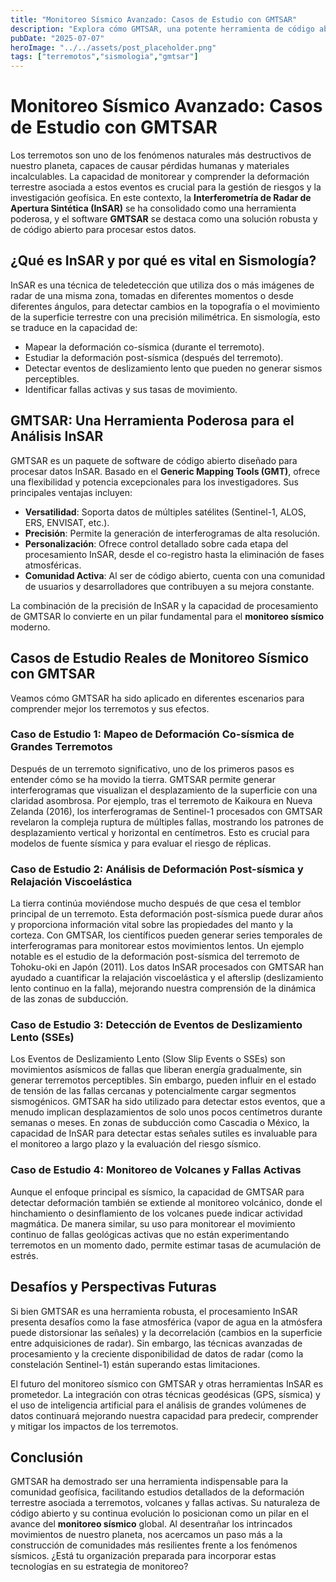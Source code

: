 ```yaml
---
title: "Monitoreo Sísmico Avanzado: Casos de Estudio con GMTSAR"
description: "Explora cómo GMTSAR, una potente herramienta de código abierto, se utiliza en casos de estudio reales para el monitoreo avanzado de terremotos, desde la deformación co-sísmica hasta la detección de eventos de deslizamiento lento."
pubDate: "2025-07-07"
heroImage: "../../assets/post_placeholder.png"
tags: ["terremotos","sismologia","gmtsar"]
---
```



# Monitoreo Sísmico Avanzado: Casos de Estudio con GMTSAR

Los terremotos son uno de los fenómenos naturales más destructivos de nuestro planeta, capaces de causar pérdidas humanas y materiales incalculables. La capacidad de monitorear y comprender la deformación terrestre asociada a estos eventos es crucial para la gestión de riesgos y la investigación geofísica. En este contexto, la **Interferometría de Radar de Apertura Sintética (InSAR)** se ha consolidado como una herramienta poderosa, y el software **GMTSAR** se destaca como una solución robusta y de código abierto para procesar estos datos.

## ¿Qué es InSAR y por qué es vital en Sismología?

InSAR es una técnica de teledetección que utiliza dos o más imágenes de radar de una misma zona, tomadas en diferentes momentos o desde diferentes ángulos, para detectar cambios en la topografía o el movimiento de la superficie terrestre con una precisión milimétrica. En sismología, esto se traduce en la capacidad de:

*   Mapear la deformación co-sísmica (durante el terremoto).
*   Estudiar la deformación post-sísmica (después del terremoto).
*   Detectar eventos de deslizamiento lento que pueden no generar sismos perceptibles.
*   Identificar fallas activas y sus tasas de movimiento.

## GMTSAR: Una Herramienta Poderosa para el Análisis InSAR

GMTSAR es un paquete de software de código abierto diseñado para procesar datos InSAR. Basado en el **Generic Mapping Tools (GMT)**, ofrece una flexibilidad y potencia excepcionales para los investigadores. Sus principales ventajas incluyen:

*   **Versatilidad**: Soporta datos de múltiples satélites (Sentinel-1, ALOS, ERS, ENVISAT, etc.).
*   **Precisión**: Permite la generación de interferogramas de alta resolución.
*   **Personalización**: Ofrece control detallado sobre cada etapa del procesamiento InSAR, desde el co-registro hasta la eliminación de fases atmosféricas.
*   **Comunidad Activa**: Al ser de código abierto, cuenta con una comunidad de usuarios y desarrolladores que contribuyen a su mejora constante.

La combinación de la precisión de InSAR y la capacidad de procesamiento de GMTSAR lo convierte en un pilar fundamental para el **monitoreo sísmico** moderno.

## Casos de Estudio Reales de Monitoreo Sísmico con GMTSAR

Veamos cómo GMTSAR ha sido aplicado en diferentes escenarios para comprender mejor los terremotos y sus efectos.

### Caso de Estudio 1: Mapeo de Deformación Co-sísmica de Grandes Terremotos

Después de un terremoto significativo, uno de los primeros pasos es entender cómo se ha movido la tierra. GMTSAR permite generar interferogramas que visualizan el desplazamiento de la superficie con una claridad asombrosa. Por ejemplo, tras el terremoto de Kaikoura en Nueva Zelanda (2016), los interferogramas de Sentinel-1 procesados con GMTSAR revelaron la compleja ruptura de múltiples fallas, mostrando los patrones de desplazamiento vertical y horizontal en centímetros. Esto es crucial para modelos de fuente sísmica y para evaluar el riesgo de réplicas.

### Caso de Estudio 2: Análisis de Deformación Post-sísmica y Relajación Viscoelástica

La tierra continúa moviéndose mucho después de que cesa el temblor principal de un terremoto. Esta deformación post-sísmica puede durar años y proporciona información vital sobre las propiedades del manto y la corteza. Con GMTSAR, los científicos pueden generar series temporales de interferogramas para monitorear estos movimientos lentos. Un ejemplo notable es el estudio de la deformación post-sísmica del terremoto de Tohoku-oki en Japón (2011). Los datos InSAR procesados con GMTSAR han ayudado a cuantificar la relajación viscoelástica y el afterslip (deslizamiento lento continuo en la falla), mejorando nuestra comprensión de la dinámica de las zonas de subducción.

### Caso de Estudio 3: Detección de Eventos de Deslizamiento Lento (SSEs)

Los Eventos de Deslizamiento Lento (Slow Slip Events o SSEs) son movimientos asísmicos de fallas que liberan energía gradualmente, sin generar terremotos perceptibles. Sin embargo, pueden influir en el estado de tensión de las fallas cercanas y potencialmente cargar segmentos sismogénicos. GMTSAR ha sido utilizado para detectar estos eventos, que a menudo implican desplazamientos de solo unos pocos centímetros durante semanas o meses. En zonas de subducción como Cascadia o México, la capacidad de InSAR para detectar estas señales sutiles es invaluable para el monitoreo a largo plazo y la evaluación del riesgo sísmico.

### Caso de Estudio 4: Monitoreo de Volcanes y Fallas Activas

Aunque el enfoque principal es sísmico, la capacidad de GMTSAR para detectar deformación también se extiende al monitoreo volcánico, donde el hinchamiento o desinflamiento de los volcanes puede indicar actividad magmática. De manera similar, su uso para monitorear el movimiento continuo de fallas geológicas activas que no están experimentando terremotos en un momento dado, permite estimar tasas de acumulación de estrés.

## Desafíos y Perspectivas Futuras

Si bien GMTSAR es una herramienta robusta, el procesamiento InSAR presenta desafíos como la fase atmosférica (vapor de agua en la atmósfera puede distorsionar las señales) y la decorrelación (cambios en la superficie entre adquisiciones de radar). Sin embargo, las técnicas avanzadas de procesamiento y la creciente disponibilidad de datos de radar (como la constelación Sentinel-1) están superando estas limitaciones.

El futuro del monitoreo sísmico con GMTSAR y otras herramientas InSAR es prometedor. La integración con otras técnicas geodésicas (GPS, sísmica) y el uso de inteligencia artificial para el análisis de grandes volúmenes de datos continuará mejorando nuestra capacidad para predecir, comprender y mitigar los impactos de los terremotos.

## Conclusión

GMTSAR ha demostrado ser una herramienta indispensable para la comunidad geofísica, facilitando estudios detallados de la deformación terrestre asociada a terremotos, volcanes y fallas activas. Su naturaleza de código abierto y su continua evolución lo posicionan como un pilar en el avance del **monitoreo sísmico** global. Al desentrañar los intrincados movimientos de nuestro planeta, nos acercamos un paso más a la construcción de comunidades más resilientes frente a los fenómenos sísmicos. ¿Está tu organización preparada para incorporar estas tecnologías en su estrategia de monitoreo?
